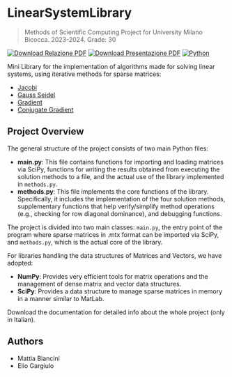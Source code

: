 # LinearSystemLibrary
> Methods of Scientific Computing Project for University Milano Bicocca. 2023-2024. Grade: 30

[![Download Relazione PDF](https://img.shields.io/badge/Download%20Relazione-PDF-lime.svg?style=for-the-badge)](https://github.com/Zeptogram/LinearSystemLibrary/releases/download/final/MCS_Relazione_Progetto_1_Biancini_Mattia_865966_Gargiulo_Elio_869184.pdf)
[![Download Presentazione PDF](https://img.shields.io/badge/Download%20Presentazione-PDF-orange.svg?style=for-the-badge)](https://github.com/Zeptogram/LinearSystemLibrary/releases/download/final/Progetto.1.Bis.MCS.Final.pdf)
[![Python](https://img.shields.io/badge/python-3670A0?style=for-the-badge&logo=python&logoColor=ffdd54)](https://www.python.org/)

Mini Library for the implementation of algorithms made for solving linear systems, using iterative methods for sparse matrices:
- [Jacobi](https://en.wikipedia.org/wiki/Jacobi_method)
- [Gauss Seidel](https://en.wikipedia.org/wiki/Gauss%E2%80%93Seidel_method)
- [Gradient](https://en.wikipedia.org/wiki/Gradient_descent#Solution_of_a_linear_system)
- [Conjugate Gradient](https://en.wikipedia.org/wiki/Conjugate_gradient_method)

## Project Overview

The general structure of the project consists of two main Python files:
- **main.py**: This file contains functions for importing and loading matrices via SciPy, functions for writing the results obtained from executing the solution methods to a file, and the actual use of the library implemented in `methods.py`.
- **methods.py**: This file implements the core functions of the library. Specifically, it includes the implementation of the four solution methods, supplementary functions that help verify/simplify method operations (e.g., checking for row diagonal dominance), and debugging functions.

The project is divided into two main classes: `main.py`, the entry point of the program where sparse matrices in .mtx format can be imported via SciPy, and `methods.py`, which is the actual core of the library.

For libraries handling the data structures of Matrices and Vectors, we have adopted:
- **NumPy**: Provides very efficient tools for matrix operations and the management of dense matrix and vector data structures.
- **SciPy**: Provides a data structure to manage sparse matrices in memory in a manner similar to MatLab.

Download the documentation for detailed info about the whole project (only in Italian). 

## Authors

- Mattia Biancini
- Elio Gargiulo
